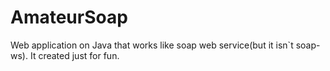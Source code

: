 # AmateurSoap
Web application on Java that works like soap web service(but it isn`t soap-ws). It created just for fun. 

